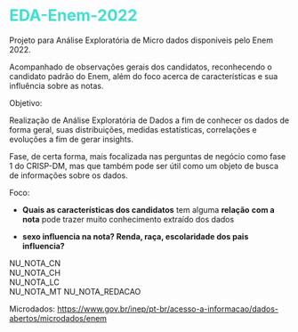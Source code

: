 # <span style='color:#40E0D0'> EDA-Enem-2022</span>
Projeto para Análise Exploratória de Micro dados disponíveis pelo Enem 2022.  

Acompanhado de observações gerais dos candidatos, reconhecendo o candidato padrão do Enem, além do foco acerca de características e sua influência sobre as notas.

Objetivo:

Realização de Análise Exploratória de Dados a fim de conhecer os dados de forma geral, suas distribuições, medidas estatísticas, correlações e evoluções a fim de gerar insights. <br>

Fase, de certa forma, mais focalizada nas perguntas de negócio como fase 1 do CRISP-DM, mas que também pode ser útil como um objeto de busca de informações sobre os dados.

Foco:

- **Quais as características dos candidatos** tem alguma **relação** **com a nota** pode trazer muito conhecimento extraído dos dados

- **sexo influencia na nota? Renda, raça, escolaridade dos pais influencia?**

NU_NOTA_CN                
NU_NOTA_CH                
NU_NOTA_LC                
NU_NOTA_MT
NU_NOTA_REDACAO

Microdados: https://www.gov.br/inep/pt-br/acesso-a-informacao/dados-abertos/microdados/enem
